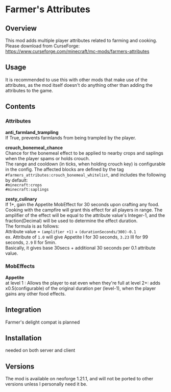# Farmer's Attributes

## Overview
This mod adds multiple player attributes related to farming and cooking.
Please download from CurseForge:  
https://www.curseforge.com/minecraft/mc-mods/farmers-attributes

## Usage
It is recommended to use this with other mods that make use of the attributes, as the mod itself doesn't do anything other than adding the attributes to the game.

## Contents
### Attributes

**anti_farmland_trampling**  
If True, prevents farmlands from being trampled by the player.  

**crouch_bonemeal_chance**  
Chance for the bonemeal effect to be applied to nearby crops and saplings when the player spams or holds crouch.  
The range and cooldown (in ticks, when holding crouch key) is configurable in the config.
The affected blocks are defined by the tag `#farmers_attributes:crouch_bonemeal_whitelist`, and includes the following by default:  
`#minecraft:crops`  
`#minecraft:saplings`

**zesty_culinary**  
If 1+, gain the Appetite MobEffect for 30 seconds upon crafting any food.  
Cooking with the campfire will grant this effect for all players in range.
The amplifier of the effect will be equal to the attribute value's Integer-1, and the fraction(Decimal) will be used to determine the effect duration.  
The formula is as follows:  
Attribute value = `(amplifier +1)` + `(durationSeconds/300)-0.1`  
ex. Attribute of `1.0` will give Appetite I for 30 seconds, `3.23` III for 99 seconds, `2.9` II for 5min.  
Basically, it gives base 30secs + additional 30 seconds per 0.1 attribute value. 

### MobEffects  
**Appetite**  
at level 1 : Allows the player to eat even when they're full 
at level 2+: adds x0.5(configurable) of the original duration per (level-1), when the player gains any other food effects.   

## Integration
Farmer's delight compat is planned

## Installation
needed on both server and client

## Versions
The mod is available on neoforge 1.21.1, and will not be ported to other versions unless I personally need it be.

